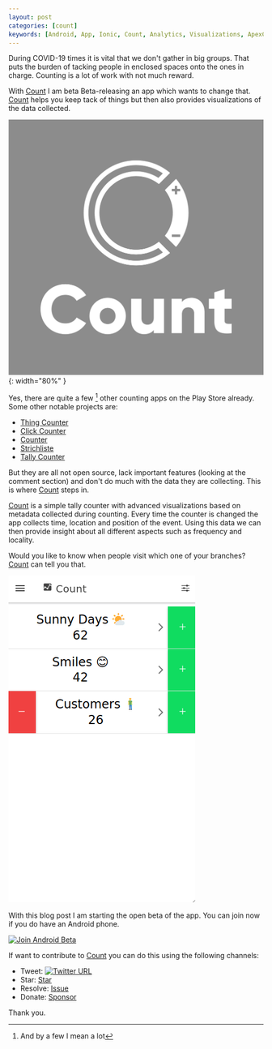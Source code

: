 ```yaml
---
layout: post
categories: [count]
keywords: [Android, App, Ionic, Count, Analytics, Visualizations, ApexCharts]
---
```


During COVID-19 times it is vital that we don't gather in big groups.
That puts the burden of tacking people in enclosed spaces onto the ones in
charge. Counting is a lot of work with not much reward.

With [Count][count-github] I am beta Beta-releasing an app which wants to change
that. [Count][count-github] helps you keep tack of things but then also provides
visualizations of the data collected.

![Count](/static/posts/count-beta-release/count.jpg){: width="80%" }

Yes, there are quite a few [^1] other counting apps on the Play Store already.
Some other notable projects are:

* [Thing Counter](https://play.google.com/store/apps/details?id=de.sleak.thingcounter&hl=en)
* [Click Counter](https://play.google.com/store/apps/details?id=com.useless.counter&hl=en)
* [Counter](https://play.google.com/store/apps/details?id=me.tsukanov.counter&hl=en)
* [Strichliste](https://play.google.com/store/apps/details?id=de.cliff.strichliste&hl=en)
* [Tally Counter](https://play.google.com/store/apps/details?id=com.visiativity.tallycounter&hl=en)

But they are all not open source, lack important features (looking at the comment
section) and don't do much with the data they are collecting. This is where
[Count][count-github] steps in.

[Count][count-github] is a simple tally counter with advanced visualizations
based on metadata collected during counting. Every time the counter is changed
the app collects time, location and position of the event. Using this data
we can then provide insight about all different aspects such as frequency and
locality.

Would you like to know when people visit which one of your branches?
[Count][count-github] can tell you that.

![Count Preview](/static/posts/count-beta-release/preview.gif)

With this blog post I am starting the open beta of the app. You can join
now if you do have an Android phone.

[![Join Android Beta](https://img.shields.io/badge/Join%20Android%20Beta-NOW!-brightgreen)](https://play.google.com/apps/testing/ch.duckpond.count)

If want to contribute to [Count][count-github] you can do this using the
following channels:

<script async defer src="https://buttons.github.io/buttons.js"></script>

* Tweet: [![Twitter URL](https://img.shields.io/twitter/url?label=%23CountApp&url=https%3A%2F%2Fgithub.com%2FEnteee%2Fcount)](https://twitter.com/intent/tweet?text=Count%2C%20Visualize%2C%20Understand&hashtags=CountApp,Ionic,JavaScript,TypeScript&url=https%3A%2F%2Fgithub.com%2FEnteee%2Fcount)
* Star: <a class="github-button" href="https://github.com/Enteee/count" data-icon="octicon-star" data-show-count="true" aria-label="Star Enteee/count on GitHub">Star</a>
* Resolve: <a class="github-button" href="https://github.com/Enteee/count/issues" data-icon="octicon-issue-opened" data-show-count="true" aria-label="Issue Enteee/count on GitHub">Issue</a>
* Donate: <a class="github-button" href="https://github.com/sponsors/Enteee" data-icon="octicon-heart" aria-label="Sponsor @Enteee on GitHub">Sponsor</a>

Thank you.

[^1]: And by a few I mean a lot

[count-github]:https://github.com/Enteee/count
